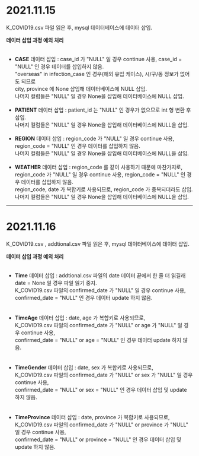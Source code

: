 
# 2021.11.15 

K_COVID19.csv 파일 읽은 후, mysql 데이터베이스에 데이터 삽입. 

 **데이터 삽입 과정 예외 처리**
<br></br>
- **CASE** 데이터 삽입
 : case_id 가 "NULL" 일 경우 continue 사용, case_id = "NULL" 인 경우 데이터를 삽입하지 않음.  
   "overseas" in infection_case 인 경우(해외 유입 케이스), 시/구/동 정보가 없어도 되므로  
   city, province 에 None 삽입해 데이터베이스에 NULL 삽입.  
   나머지 컬럼들은 "NULL" 일 경우 None을 삽입해 데이터베이스에 NULL 삽입.
<br></br>
- **PATIENT** 데이터 삽입
 : patient_id 는 "NULL" 인 경우가 없으므로 int 형 변환 후 삽입.  
   나머지 컬럼들은 "NULL" 일 경우 None을 삽입해 데이터베이스에 NULL을 삽입.
<br></br>
- **REGION** 데이터 삽입
 : region_code 가 "NULL" 일 경우 continue 사용, region_code = "NULL" 인 경우 데이터를 삽입하지 않음.  
   나머지 컬럼들은 "NULL" 일 경우 None을 삽입해 데이터베이스에 NULL을 삽입.
<br></br>
- **WEATHER** 데이터 삽입
 : region_code 를 같이 사용하기 때문에 마찬가지로,
   region_code 가 "NULL" 일 경우 continue 사용, region_code = "NULL" 인 경우 데이터를 삽입하지 않음.  
   region_code, date 가 복합키로 사용되므로, region_code 가 중복되더라도 삽입.  
   나머지 컬럼들은 "NULL" 일 경우 None을 삽입해 데이터베이스에 NULL을 삽입.
 
-------------------------------------------------------------------------------------------------------------------------------------------------

# 2021.11.16

K_COVID19.csv , addtional.csv 파일 읽은 후, mysql 데이터베이스에 데이터 삽입. 

**데이터 삽입 과정 예외 처리**
<br></br>
- **Time** 데이터 삽입
 : addtional.csv 파일의 date 데이터 끝에서 한 줄 더 읽길래 date = None 일 경우 파일 읽기 중지.  
   K_COVID19.csv 파일의 confirmed_date 가 "NULL" 일 경우 continue 사용, confirmed_date = "NULL" 인 경우 데이터 update 하지 않음.  
<br></br>
- **TimeAge** 데이터 삽입
 : date, age 가 복합키로 사용되므로,   
   K_COVID19.csv 파일의 confirmed_date 가 "NULL" or age 가 "NULL" 일 경우 continue 사용,   
   confirmed_date = "NULL" or age = "NULL" 인 경우 데이터 update 하지 않음.  
<br></br>
- **TimeGender** 데이터 삽입
 : date, sex 가 복합키로 사용되므로,   
   K_COVID19.csv 파일의 confirmed_date 가 "NULL" or sex 가 "NULL" 일 경우 continue 사용,   
   confirmed_date = "NULL" or sex = "NULL" 인 경우 데이터 삽입 및 update 하지 않음.  
<br></br>
- **TimeProvince** 데이터 삽입
 : date, province 가 복합키로 사용되므로,   
   K_COVID19.csv 파일의 confirmed_date 가 "NULL" or province 가 "NULL" 일 경우 continue 사용,   
   confirmed_date = "NULL" or province = "NULL" 인 경우 데이터 삽입 및 update 하지 않음. 
 
